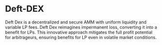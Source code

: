 # Deft-DEX
Deft Dex is a decentralized and secure AMM with uniform liquidity and variable LP fees. Deft Dex reimagines impermanent loss, converting it into a benefit for LPs. This innovative approach mitigates the full profit potential for arbitrageurs, ensuring benefits for LP even in volatile market conditions.

